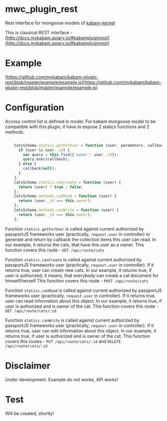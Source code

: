 mwc_plugin_rest
=================

Rest interface for mongoose models of [kabam-kernel](https://github.com/mykabam/kabam-kernel)

This is classical REST interface - [http://docs.mykabam.apiary.io/#kabampluginrest](http://docs.mykabam.apiary.io/#kabampluginrest)

Example
=================
[https://github.com/mykabam/kabam-plugin-rest/blob/master/example/example.js](https://github.com/mykabam/kabam-plugin-rest/blob/master/example/example.js)

Configuration
=================
Access control list is defined in model. For kabam mongoose model to be compatible with this plugin, it have to expose 2 statics functions and 2 methods.

```javascript

    CatsSchema.statics.getForUser = function (user, parameters, callback) {
      if (user && user._id) {
        var query = this.find({'owner': user._id});
        query.exec(callback);
      } else {
        callback(null);
      }
    };
    CatsSchema.statics.canCreate = function (user) {
      return (user) ? true : false;
    };
    CatsSchema.methods.canRead = function (user) {
      return (user._id === this.owner);
    };
    CatsSchema.methods.canWrite = function (user) {
      return (user._id === this.owner);
    };

```

Function `statics.getForUser` is called against current authorized by passportJS frameworks user
(practically, `request.user` in controller) to generate and return by callback the collection items this user can read.
In our example, it returns the cats, that have this user as a owner.
This function covers this route - `GET /api/route/cats`

Function `statics.canCreate`  is called against current authorized by passportJS frameworks user
(practically, `request.user` in controller). If it returns true, user can create new cats. In our example, it returns
true, if user is authorized, it means, that everybody can create a cat document for himself/herself
This function covers this route - `POST /api/route/cats`

Function `statics.canRead`  is called against current authorized by passportJS frameworks user
(practically, `request.user` in controller). If it returns true, user can read information about this object. In our example, it returns
true, if user is authorized and is owner of the cat.
This function covers this route - `GET /api/route/cats/:id`

Function `statics.canWrite`  is called against current authorized by passportJS frameworks user
(practically, `request.user` in controller). If it returns true, user can edit information about this object. In our example, it returns
true, if user is authorized and is owner of the cat.
This function covers this routes - `PUT /api/route/cats/:id` and `DELETE /api/route/cats/:id`


Disclaimer
=================
Under development.
Example do not works, API works!


Test
=================
Will be created, shortly!
